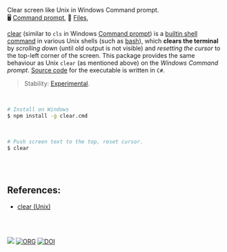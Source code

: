 Clear screen like Unix in Windows Command prompt.<br>
🖥️ [Command prompt](https://www.npmjs.com/package/clear.cmd),
📜 [Files](https://unpkg.com/clear.cmd/),

[clear] (similar to `cls` in Windows [Command prompt]) is a [builtin shell command]
in various Unix shells (such as [bash]), which **clears the terminal** by
*scrolling down* (until old output is not visible) and *resetting the cursor* to the
top-left corner of the screen. This package provides the same behaviour as Unix
`clear` (as mentioned above) on the *Windows Command prompt*. [Source code] for the
executable is written in `C#`.

> Stability: [Experimental](https://www.youtube.com/watch?v=L1j93RnIxEo).

[clear]: https://en.wikipedia.org/wiki/Clear_(Unix)
[Command prompt]: https://en.wikipedia.org/wiki/Cmd.exe
[builtin shell command]: https://en.wikipedia.org/wiki/Shell_builtin
[bash]: https://en.wikipedia.org/wiki/Bash_(Unix_shell)
[Source code]: src/cs


<br>

```bash
# Install on Windows
$ npm install -g clear.cmd
```

<br>

```bash
# Push screen text to the top, reset cursor.
$ clear
```

<br>
<br>


## References:

- [clear (Unix)][clear]

<br>
<br>


[![](https://i.imgur.com/v5UeMzG.jpg)](https://www.youtube.com/watch?v=jHRiHcgkChw&list=PL2B14E396220BD817&index=9)
[![ORG](https://img.shields.io/badge/org-nodef-green?logo=Org)](https://nodef.github.io)
[![DOI](https://zenodo.org/badge/107167577.svg)](https://zenodo.org/badge/latestdoi/107167577)
